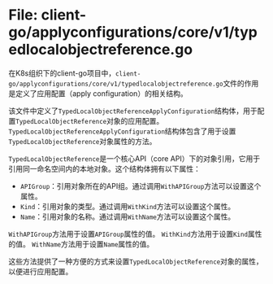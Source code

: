 # File: client-go/applyconfigurations/core/v1/typedlocalobjectreference.go

在K8s组织下的client-go项目中，`client-go/applyconfigurations/core/v1/typedlocalobjectreference.go`文件的作用是定义了应用配置（apply configuration）的相关结构。

该文件中定义了`TypedLocalObjectReferenceApplyConfiguration`结构体，用于配置`TypedLocalObjectReference`对象的应用配置。`TypedLocalObjectReferenceApplyConfiguration`结构体包含了用于设置`TypedLocalObjectReference`对象属性的方法。

`TypedLocalObjectReference`是一个核心API（core API）下的对象引用，它用于引用同一命名空间内的本地对象。这个结构体拥有以下属性：

- `APIGroup`：引用对象所在的API组。通过调用`WithAPIGroup`方法可以设置这个属性。
- `Kind`：引用对象的类型。通过调用`WithKind`方法可以设置这个属性。
- `Name`：引用对象的名称。通过调用`WithName`方法可以设置这个属性。

`WithAPIGroup`方法用于设置`APIGroup`属性的值。
`WithKind`方法用于设置`Kind`属性的值。
`WithName`方法用于设置`Name`属性的值。

这些方法提供了一种方便的方式来设置`TypedLocalObjectReference`对象的属性，以便进行应用配置。

